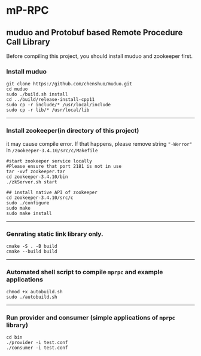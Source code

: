# mP-RPC
## muduo and Protobuf based Remote Procedure Call Library


Before compiling this project, you should install muduo and zookeeper first.

### Install muduo
```shell
git clone https://github.com/chenshuo/muduo.git
cd muduo
sudo ./build.sh install
cd ../build/release-install-cpp11
sudo cp -r include/* /usr/local/include
sudo cp -r lib/* /usr/local/lib
```

----

### Install zookeeper(in directory of this project)
it may cause compile error. If that happens, please remove string `"-Werror"` in `/zookeeper-3.4.10/src/c/Makefile`

```shell
#start zookeeper service locally
#Please ensure that port 2181 is not in use
tar -xvf zookeeper.tar
cd zookeeper-3.4.10/bin
./zkServer.sh start

## install native API of zookeeper
cd zookeeper-3.4.10/src/c
sudo ./configure
sudo make
sudo make install
```
----

### Genrating static link library only.

```shell
cmake -S . -B build
cmake --build build
```
----

### Automated shell script to compile ``mprpc`` and example applications
```shell
chmod +x autobuild.sh
sudo ./autobuild.sh
```

----

### Run provider and consumer (simple applications of ``mprpc`` library)

```shell
cd bin
./provider -i test.conf
./consumer -i test.conf
```

